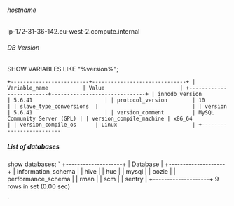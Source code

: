 ###### hostname 
  ip-172-31-36-142.eu-west-2.compute.internal

###### DB Version
SHOW VARIABLES LIKE "%version%";

`
+-------------------------+------------------------------+
| Variable_name           | Value                        |
+-------------------------+------------------------------+
| innodb_version          | 5.6.41                       |
| protocol_version        | 10                           |
| slave_type_conversions  |                              |
| version                 | 5.6.41                       |
| version_comment         | MySQL Community Server (GPL) |
| version_compile_machine | x86_64                       |
| version_compile_os      | Linux                        |
+-------------------------
`
##### List of databases

show databases;
`
+--------------------+
| Database           |
+--------------------+
| information_schema |
| hive               |
| hue                |
| mysql              |
| oozie              |
| performance_schema |
| rman               |
| scm                |
| sentry             |
+--------------------+
9 rows in set (0.00 sec)

`
